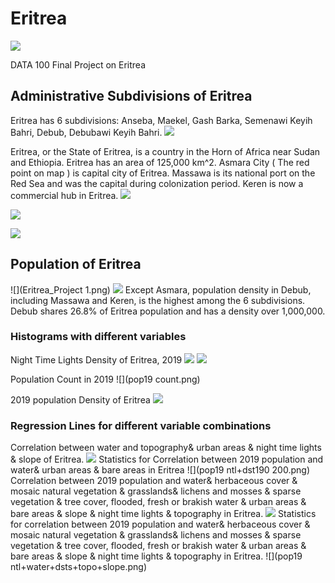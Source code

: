 # Eritrea
![](flag.png)

 DATA 100 Final Project on Eritrea
 
## Administrative Subdivisions of Eritrea
Eritrea has 6 subdivisions: Anseba, Maekel, Gash Barka, Semenawi Keyih Bahri, Debub, Debubawi Keyih Bahri.
![](Eritrea_regions_numbered.png)

Eritrea, or the State of Eritrea, is a country in the Horn of Africa near Sudan and Ethiopia. Eritrea has an area of 125,000 km^2.
Asmara City ( The red point on map ) is capital city of Eritrea.
Massawa is its national port on the Red Sea and was the capital during colonization period. Keren is now a commercial hub in Eritrea.
![](map.png)

![](Eritrea222.png)

![](Eritrea111.png)

## Population of Eritrea
![](Eritrea_Project 1.png)
![](Eritrea000.png)
Except Asmara, population density in Debub, including Massawa and Keren, is the highest among the 6 subdivisions. Debub shares 26.8% of Eritrea population and has a density over 1,000,000.

### Histograms with different variables
Night Time Lights Density of Eritrea, 2019
![](NTLdensity.png) ![](NTL.png)

Population Count in 2019
![](pop19 count.png)

2019 population Density of Eritrea
![](Pop19density.png)

### Regression Lines for different variable combinations
Correlation between water and topography& urban areas & night time lights & slope of Eritrea.
![](Linear2.png)
Statistics for Correlation between 2019 population and water& urban areas & bare areas in Eritrea
![](pop19 ntl+dst190 200.png)
Correlation between 2019 population and water& herbaceous cover & mosaic natural vegetation & grasslands& lichens and mosses & sparse vegetation & tree cover, flooded, fresh or brakish water & urban areas & bare areas & slope & night time lights & topography in Eritrea.
![](Linear1.png)
Statistics for correlation between 2019 population and water& herbaceous cover & mosaic natural vegetation & grasslands& lichens and mosses & sparse vegetation & tree cover, flooded, fresh or brakish water & urban areas & bare areas & slope & night time lights & topography in Eritrea.
![](pop19 ntl+water+dsts+topo+slope.png)
